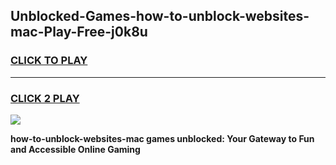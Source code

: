
## Unblocked-Games-how-to-unblock-websites-mac-Play-Free-j0k8u
<h3>
<a href="https://premium76.site?title=how-to-unblock-websites-mac&ref=21A">CLICK TO PLAY</a></h3>
<hr>

<h3>
<a href="https://premium76.site?title=how-to-unblock-websites-mac&ref=21A">CLICK 2 PLAY</a>
  
</h3>

<a href="https://premium76.site?title=how-to-unblock-websites-mac&ref=21A"><img src="https://clearcache.store/games.png"></a>


**how-to-unblock-websites-mac games unblocked: Your Gateway to Fun and Accessible Online Gaming**
